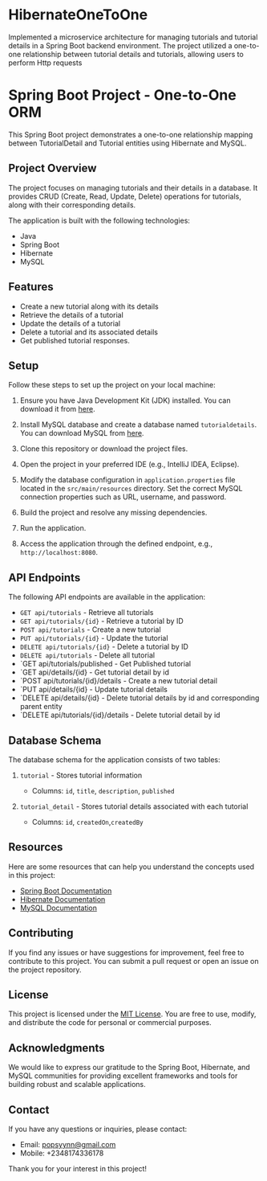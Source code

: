 # HibernateOneToOne
Implemented a microservice architecture for managing tutorials and tutorial details in a Spring Boot backend environment. The project utilized a one-to-one relationship between tutorial details and tutorials, allowing users to perform Http requests
# Spring Boot Project - One-to-One ORM

This Spring Boot project demonstrates a one-to-one relationship mapping between TutorialDetail and Tutorial entities using Hibernate and MySQL.

## Project Overview

The project focuses on managing tutorials and their details in a database. It provides CRUD (Create, Read, Update, Delete) operations for tutorials, along with their corresponding details.

The application is built with the following technologies:

- Java
- Spring Boot
- Hibernate
- MySQL

## Features

- Create a new tutorial along with its details
- Retrieve the details of a tutorial
- Update the details of a tutorial
- Delete a tutorial and its associated details
- Get published tutorial responses.

## Setup

Follow these steps to set up the project on your local machine:

1. Ensure you have Java Development Kit (JDK) installed. You can download it from [here](https://www.oracle.com/java/technologies/javase-jdk11-downloads.html).

2. Install MySQL database and create a database named `tutorialdetails`. You can download MySQL from [here](https://dev.mysql.com/downloads/installer/).

3. Clone this repository or download the project files.

4. Open the project in your preferred IDE (e.g., IntelliJ IDEA, Eclipse).

5. Modify the database configuration in `application.properties` file located in the `src/main/resources` directory. Set the correct MySQL connection properties such as URL, username, and password.

6. Build the project and resolve any missing dependencies.

7. Run the application.

8. Access the application through the defined endpoint, e.g., `http://localhost:8080`.

## API Endpoints

The following API endpoints are available in the application:

- `GET api/tutorials` - Retrieve all tutorials
- `GET api/tutorials/{id}` - Retrieve a tutorial by ID
- `POST api/tutorials` - Create a new tutorial
- `PUT api/tutorials/{id}` - Update the tutorial
- `DELETE api/tutorials/{id}` - Delete a tutorial by ID
- `DELETE api/tutorials` - Delete all tutorial
- `GET api/tutorials/published - Get Published tutorial
- `GET api/details/{id} - Get tutorial detail by id
- `POST api/tutorials/{id}/details - Create a new tutorial detail
- `PUT api/details/{id} - Update tutorial details
- `DELETE api/details/{id} - Delete tutorial details by id and corresponding parent entity
- `DELETE api/tutorials/{id}/details - Delete tutorial detail by id

## Database Schema

The database schema for the application consists of two tables:

1. `tutorial` - Stores tutorial information
   - Columns: `id`, `title`, `description`, `published`

2. `tutorial_detail` - Stores tutorial details associated with each tutorial
   - Columns: `id`, `createdOn`,`createdBy`

## Resources

Here are some resources that can help you understand the concepts used in this project:

- [Spring Boot Documentation](https://spring.io/projects/spring-boot)
- [Hibernate Documentation](https://hibernate.org/orm/documentation/)
- [MySQL Documentation](https://dev.mysql.com/doc/)

## Contributing

If you find any issues or have suggestions for improvement, feel free to contribute to this project. You can submit a pull request or open an issue on the project repository.

## License

This project is licensed under the [MIT License](LICENSE). You are free to use, modify, and distribute the code for personal or commercial purposes.

## Acknowledgments

We would like to express our gratitude to the Spring Boot, Hibernate, and MySQL communities for providing excellent frameworks and tools for building robust and scalable applications.

## Contact

If you have any questions or inquiries, please contact:

- Email: popsyynn@gmail.com
- Mobile: +2348174336178

Thank you for your interest in this project!
